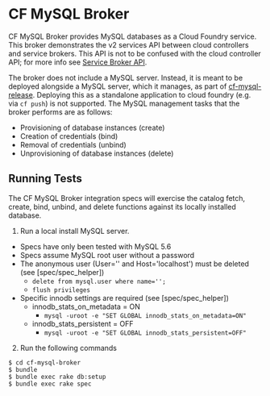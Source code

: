 
# CF MySQL Broker

CF MySQL Broker provides MySQL databases as a Cloud Foundry service.  This broker demonstrates the v2 services API between cloud controllers and service brokers. This API is not to be confused with the cloud controller API; for more info see [Service Broker API](http://docs.cloudfoundry.org/services/api.html).

The broker does not include a MySQL server.  Instead, it is meant to be deployed alongside a MySQL server, which it manages, as part of [cf-mysql-release](https://github.com/cloudfoundry/cf-mysql-release). Deploying this as a standalone application to cloud foundry (e.g. via `cf push`) is not supported.  The MySQL management tasks that the broker performs are as follows:

* Provisioning of database instances (create)
* Creation of credentials (bind)
* Removal of credentials (unbind)
* Unprovisioning of database instances (delete)

## Running Tests

The CF MySQL Broker integration specs will exercise the catalog fetch, create, bind, unbind, and delete functions against its locally installed database.

1. Run a local install MySQL server.
  * Specs have only been tested with MySQL 5.6
  * Specs assume MySQL root user without a password
  * The anonymous user (User='' and Host='localhost') must be deleted (see [spec/spec_helper])
    - `delete from mysql.user where name='';`
    - `flush privileges`
  * Specific innodb settings are required (see [spec/spec_helper])
    - innodb_stats_on_metadata = ON
      - `mysql -uroot -e "SET GLOBAL innodb_stats_on_metadata=ON"`
    - innodb_stats_persistent = OFF
      - `mysql -uroot -e "SET GLOBAL innodb_stats_persistent=OFF"`
2. Run the following commands

```
$ cd cf-mysql-broker
$ bundle
$ bundle exec rake db:setup
$ bundle exec rake spec
```
